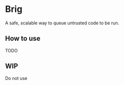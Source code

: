 # Brig

A safe, scalable way to queue untrusted code to be run.

## How to use

TODO

## WIP

Do not use